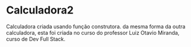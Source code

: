 # Calculadora2
Calculadora criada usando função construtora. 
da mesma forma da outra calculadora, esta foi criada no curso do professor Luiz Otavio Miranda, curso de Dev Full Stack.
